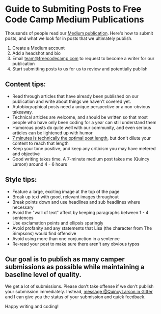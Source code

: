 # Guide to Submiting Posts to Free Code Camp Medium Publications

Thousands of people read our [Medium publication](https://medium.freecodecamp.com). Here's how to submit posts, and what we look for in posts that we ultimately publish.

1. Create a Medium account
2. Add a headshot and bio
3. Email team@freecodecamp.com to request to become a writer for our publication
4. Start submitting posts to us for us to review and potentially publish

## Content tips:

- Read through articles that have already been published on our publication and write about things we haven't covered yet.
- Autobiographical posts need a unique perspective or a non-obvious takeaway.
- Technical articles are welcome, and should be written so that most people who have only been coding for a year can still understand them
- Humorous posts do quite well with our community, and even serious articles can be lightened up with humor
- [7 minutes is technically the optimal post length](https://medium.com/data-lab/the-optimal-post-is-7-minutes-74b9f41509b#.jxmxzdrfa), but don't dilute your content to reach that length
- Keep your tone positive, and keep any criticism you may have metered and objective
- Good writing takes time. A 7-minute medium post takes me (Quincy Larson) around 4 - 6 hours

## Style tips:

- Feature a large, exciting image at the top of the page
- Break up text with good, relevant images throughout
- Break points down and use headlines and sub headlines where necessary
- Avoid the "wall of text" affect by keeping paragraphs between 1 - 4 sentences
- Use exclamation points and ellipsis sparingly
- Avoid profanity and any statements that Lisa (the character from The Simpsons) would find offensive
- Avoid using more than one conjunction in a sentence
- Re-read your post to make sure there aren't any obvious typos

## Our goal is to publish as many camper submissions as possible while maintaining a baseline level of quality.

We get a lot of submissions. Please don't take offense if we don't publish your submission immediately. Instead, [message @QuincyLarson in Gitter](https://gitter.im/quincylarson) and I can give you the status of your submission and quick feedback.

Happy writing and coding!

